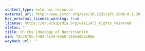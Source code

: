 ```yaml
---
content_type: external-resource
external_url: http://www.jstor.org/pss/10.1525/gfc.2008.8.1.39
has_external_license_warning: true
license: https://en.wikipedia.org/wiki/All_rights_reserved
status: ''
title: On the Ideology of Nutritionism
uid: f8c36f8b-f402-4c44-b0b9-210ea9be188e
wayback_url: ''
---
```

